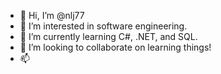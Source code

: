 - 👋 Hi, I’m @nlj77
- 👀 I’m interested in software engineering.
- 🌱 I’m currently learning C#, .NET, and SQL.
- 💞️ I’m looking to collaborate on learning things!
- 📫

<!---
nlj77/nlj77 is a ✨ special ✨ repository because its `README.md` (this file) appears on your GitHub profile.
You can click the Preview link to take a look at your changes.
--->
